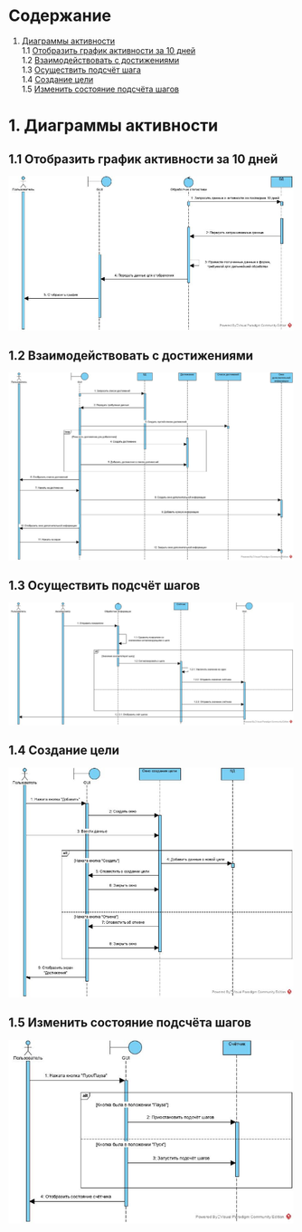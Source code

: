 # Содержание
1. [Диаграммы активности](#1)<br>
1.1 [Отобразить график активности за 10 дней](#1.1)<br>
1.2 [Взаимодействовать с достижениями](#1.2)<br>
1.3 [Осуществить подсчёт шага](#1.3)<br>
1.4 [Создание цели](#1.4)<br>
1.5 [Изменить состояние подсчёта шагов](#1.5)<br>

# 1. Диаграммы активности<a name="1"/>

## 1.1 Отобразить график активности за 10 дней<a name="1.1"/>
![Отобразить график активности за 10 дней](https://github.com/PeterZhukovetc/Smart-Step-Counter/blob/master/Documentation/Diagrams/Sequence/Show_Statistics.jpg)
## 1.2 Взаимодействовать с достижениями<a name="1.2"/>
![Взаимодействовать с достижениями](https://github.com/PeterZhukovetc/Smart-Step-Counter/blob/master/Documentation/Diagrams/Sequence/Achievement_Interact.jpg)
## 1.3 Осуществить подсчёт шагов<a name="1.3"/>
![Осуществить подсчёт шага](https://github.com/PeterZhukovetc/Smart-Step-Counter/blob/master/Documentation/Diagrams/Sequence/CountingProcess.jpg)
## 1.4 Создание цели<a name="1.4"/>
![Взаимодействовать с достижениями](https://github.com/PeterZhukovetc/Smart-Step-Counter/blob/master/Documentation/Diagrams/Sequence/CreateGoal.jpg)
## 1.5 Изменить состояние подсчёта шагов<a name="1.5"/>
![Взаимодействовать с достижениями](https://github.com/PeterZhukovetc/Smart-Step-Counter/blob/master/Documentation/Diagrams/Sequence/Counting_State.jpg)
